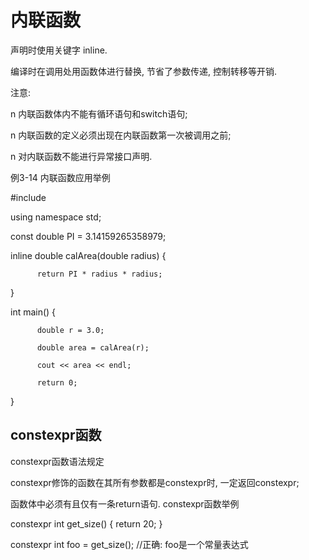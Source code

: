 # 内联函数

声明时使用关键字 inline.

编译时在调用处用函数体进行替换, 节省了参数传递, 控制转移等开销.

注意:

n  内联函数体内不能有循环语句和switch语句;

n  内联函数的定义必须出现在内联函数第一次被调用之前;

n  对内联函数不能进行异常接口声明.

例3-14  内联函数应用举例

#include <iostream>

using namespace std;

const double PI = 3.14159265358979;

inline double calArea(double radius) {

          return PI * radius * radius;

}

int main() {

          double r = 3.0;

          double area = calArea(r);

          cout << area << endl;

          return 0;

}

## constexpr函数

constexpr函数语法规定

constexpr修饰的函数在其所有参数都是constexpr时, 一定返回constexpr;

函数体中必须有且仅有一条return语句.
constexpr函数举例

constexpr int get_size() { return 20; }

constexpr int foo = get_size();  //正确: foo是一个常量表达式
